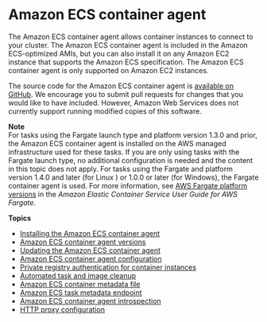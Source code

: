 # Amazon ECS container agent<a name="ECS_agent"></a>

The Amazon ECS container agent allows container instances to connect to your cluster\. The Amazon ECS container agent is included in the Amazon ECS\-optimized AMIs, but you can also install it on any Amazon EC2 instance that supports the Amazon ECS specification\. The Amazon ECS container agent is only supported on Amazon EC2 instances\.

The source code for the Amazon ECS container agent is [available on GitHub](https://github.com/aws/amazon-ecs-agent)\. We encourage you to submit pull requests for changes that you would like to have included\. However, Amazon Web Services does not currently support running modified copies of this software\.

**Note**  
For tasks using the Fargate launch type and platform version 1\.3\.0 and prior, the Amazon ECS container agent is installed on the AWS managed infrastructure used for these tasks\. If you are only using tasks with the Fargate launch type, no additional configuration is needed and the content in this topic does not apply\. For tasks using the Fargate and platform version 1\.4\.0 and later \(for Linux \) or 1\.0\.0 or later \(for Windows\), the Fargate container agent is used\. For more information, see [AWS Fargate platform versions](https://docs.aws.amazon.com/AmazonECS/latest/userguide/platform_versions.html) in the *Amazon Elastic Container Service User Guide for AWS Fargate*\.

**Topics**
+ [Installing the Amazon ECS container agent](ecs-agent-install.md)
+ [Amazon ECS container agent versions](ecs-agent-versions.md)
+ [Updating the Amazon ECS container agent](ecs-agent-update.md)
+ [Amazon ECS container agent configuration](ecs-agent-config.md)
+ [Private registry authentication for container instances](private-auth-container-instances.md)
+ [Automated task and image cleanup](automated_image_cleanup.md)
+ [Amazon ECS container metadata file](container-metadata.md)
+ [Amazon ECS task metadata endpoint](task-metadata-endpoint.md)
+ [Amazon ECS container agent introspection](ecs-agent-introspection.md)
+ [HTTP proxy configuration](http_proxy_config.md)